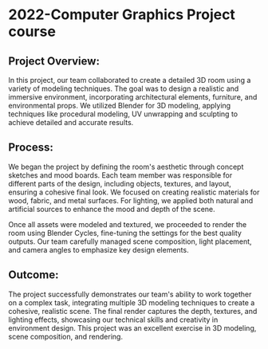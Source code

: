 # 2022-Computer Graphics Project course

## Project Overview:
In this project, our team collaborated to create a detailed 3D room using a variety of modeling techniques. The goal was to design a realistic and immersive environment, incorporating architectural elements, furniture, and environmental props. We utilized Blender for 3D modeling, applying techniques like procedural modeling, UV unwrapping and sculpting to achieve detailed and accurate results.

## Process:
We began the project by defining the room's aesthetic through concept sketches and mood boards. Each team member was responsible for different parts of the design, including objects, textures, and layout, ensuring a cohesive final look. We focused on creating realistic materials for wood, fabric, and metal surfaces. For lighting, we applied both natural and artificial sources to enhance the mood and depth of the scene.

Once all assets were modeled and textured, we proceeded to render the room using Blender Cycles, fine-tuning the settings for the best quality outputs. Our team carefully managed scene composition, light placement, and camera angles to emphasize key design elements.

## Outcome:
The project successfully demonstrates our team's ability to work together on a complex task, integrating multiple 3D modeling techniques to create a cohesive, realistic scene. The final render captures the depth, textures, and lighting effects, showcasing our technical skills and creativity in environment design. This project was an excellent exercise in 3D modeling, scene composition, and rendering.

